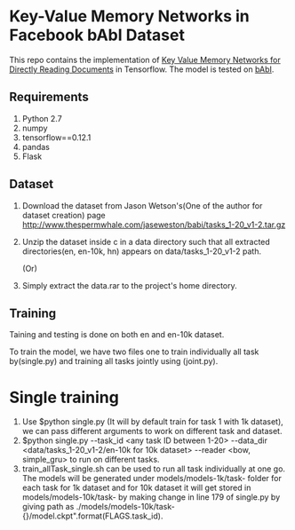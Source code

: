 # Key-Value Memory Networks in Facebook bAbI Dataset

This repo contains the implementation of [Key Value Memory Networks for Directly Reading Documents](https://arxiv.org/abs/1606.03126) in Tensorflow. The model is tested on [bAbI](http://arxiv.org/abs/1502.05698).


## Requirements

1. Python 2.7
2. numpy
3. tensorflow==0.12.1
4. pandas
5. Flask


## Dataset

1. Download the dataset from Jason Wetson's(One of the author for dataset creation) page http://www.thespermwhale.com/jaseweston/babi/tasks_1-20_v1-2.tar.gz
2. Unzip the dataset inside c in a data directory such that all extracted directories(en, en-10k, hn) appears on data/tasks_1-20_v1-2 path.

     (Or)

1. Simply extract the data.rar to the project's home directory.

## Training
Taining and testing is done on both en and en-10k dataset.

To train the model, we have two files one to train individually all task by(single.py) and training all tasks jointly using (joint.py).

# Single training
1. Use $python single.py  (It will by default train for task 1 with 1k dataset), we can pass different arguments to work on different task and dataset.
2. $python single.py --task_id <any task ID between 1-20> --data_dir <data/tasks_1-20_v1-2/en-10k for 10k dataset> --reader <bow, simple_gru> to run on different tasks.
3. train_allTask_single.sh can be used to run all task individually at one go.
The models will be generated under models/models-1k/task-<ID> folder for each task for 1k dataset and for 10k dataset it will get stored in models/models-10k/task-<ID> by
making change in line 179 of single.py by giving path as ./models/models-10k/task-{}/model.ckpt".format(FLAGS.task_id).
